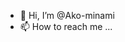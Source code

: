 - 👋 Hi, I’m @Ako-minami
- 📫 How to reach me ...

<!---
Ako-minami/Ako-minami is a ✨ special ✨ repository because its `README.md` (this file) appears on your GitHub profile.
You can click the Preview link to take a look at your changes.
--->
